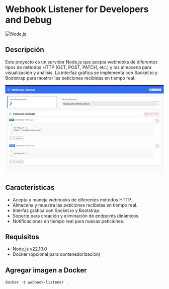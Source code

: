 # Webhook Listener for Developers and Debug

![Node.js](https://img.shields.io/badge/Node.js-v22.10.0-green)

## Descripción

Este proyecto es un servidor Node.js que acepta webhooks de diferentes tipos de métodos HTTP (GET, POST, PATCH, etc.) y los almacena para visualización y análisis. La interfaz gráfica se implementa con Socket.io y Bootstrap para mostrar las peticiones recibidas en tiempo real.

![Webhook](webhook.png)

## Características

- Acepta y maneja webhooks de diferentes métodos HTTP.
- Almacena y muestra las peticiones recibidas en tiempo real.
- Interfaz gráfica con Socket.io y Bootstrap.
- Soporte para creación y eliminación de endpoints dinámicos.
- Notificaciones en tiempo real para nuevas peticiones.

## Requisitos

- Node.js v22.10.0
- Docker (opcional para contenedorización)

   
## Agregar imagen a Docker
```
docker -t webhook-listener .
